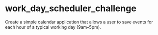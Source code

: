 # work_day_scheduler_challenge
Create a simple calendar application that allows a user to save events for each hour of a typical working day (9am–5pm).
